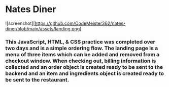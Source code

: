 # Nates Diner
![screenshot][https://github.com/CodeMeister362/nates-diner/blob/main/assets/landing.png]

### This JavaScript, HTML, & CSS practice was completed over two days and is a simple ordering flow. The landing page is a menu of three items which can be added and removed from a checkout window. When checking out, billing information is collected and an order object is created ready to be sent to the backend and an item and ingredients object is created ready to be sent to the restaurant. 
 
